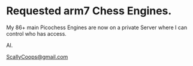# Requested arm7 Chess Engines.

My 86+ main Picochess Engines are now on a private Server where I can control who has access.

  
Al.
  
ScallyCoops@gmail.com


